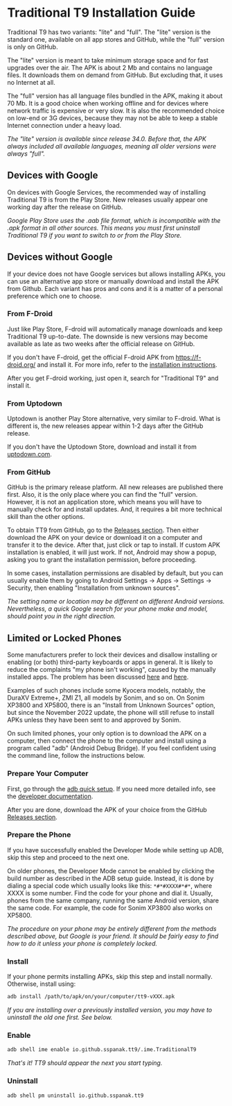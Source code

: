 # Traditional T9 Installation Guide
Traditional T9 has two variants: "lite" and "full". The "lite" version is the standard one, available on all app stores and GitHub, while the "full" version is only on GitHub.

The "lite" version is meant to take minimum storage space and for fast upgrades over the air. The APK is about 2 Mb and contains no language files. It downloads them on demand from GitHub. But excluding that, it uses no Internet at all.

The "full" version has all language files bundled in the APK, making it about 70 Mb. It is a good choice when working offline and for devices where network traffic is expensive or very slow. It is also the recommended choice on low-end or 3G devices, because they may not be able to keep a stable Internet connection under a heavy load.

_The "lite" version is available since release 34.0. Before that, the APK always included all available languages, meaning all older versions were always "full"._

## Devices with Google
On devices with Google Services, the recommended way of installing Traditional T9 is from the Play Store. New releases usually appear one working day after the release on GitHub.

_Google Play Store uses the .aab file format, which is incompatible with the .apk format in all other sources. This means you must first uninstall Traditional T9 if you want to switch to or from the Play Store._

## Devices without Google
If your device does not have Google services but allows installing APKs, you can use an alternative app store or manually download and install the APK from Github. Each variant has pros and cons and it is a matter of a personal preference which one to choose.

### From F-Droid
Just like Play Store, F-droid will automatically manage downloads and keep Traditional T9 up-to-date. The downside is new versions may become available as late as two weeks after the official release on GitHub.

If you don't have F-droid, get the official F-droid APK from https://f-droid.org/ and install it. For more info, refer to the [installation instructions](https://f-droid.org/en/docs/Get_F-Droid/).

After you get F-droid working, just open it, search for "Traditional T9" and install it.

### From Uptodown
Uptodown is another Play Store alternative, very similar to F-droid. What is different is, the new releases appear within 1-2 days after the GitHub release.

If you don't have the Uptodown Store, download and install it from [uptodown.com](https://uptodown-android.en.uptodown.com/android).

### From GitHub
GitHub is the primary release platform. All new releases are published there first. Also, it is the only place where you can find the "full" version. However, it is not an application store, which means you will have to manually check for and install updates. And, it requires a bit more technical skill than the other options.

To obtain TT9 from GitHub, go to the [Releases section](https://github.com/sspanak/tt9/releases). Then either download the APK on your device or download it on a computer and transfer it to the device. After that, just click or tap to install. If custom APK installation is enabled, it will just work. If not, Android may show a popup, asking you to grant the installation permission, before proceeding.

In some cases, installation permissions are disabled by default, but you can usually enable them by going to Android Settings → Apps → Settings → Security, then enabling "Installation from unknown sources".

_The setting name or location may be different on different Android versions. Nevertheless, a quick Google search for your phone make and model, should point you in the right direction._

## Limited or Locked Phones
Some manufacturers prefer to lock their devices and disallow installing or enabling (or both) third-party keyboards or apps in general. It is likely to reduce the complaints "my phone isn't working", caused by the manually installed apps. The problem has been discussed [here](https://github.com/sspanak/tt9/issues/455) and [here](https://github.com/sspanak/tt9/issues/198).

Examples of such phones include some Kyocera models, notably, the DuraXV Extreme+, ZMI Z1, all models by Sonim, and so on. On Sonim XP3800 and XP5800, there is an "Install from Unknown Sources" option, but since the November 2022 update, the phone will still refuse to install APKs unless they have been sent to and approved by Sonim.

On such limited phones, your only option is to download the APK on a computer, then connect the phone to the computer and install using a program called "adb" (Android Debug Bridge). If you feel confident using the command line, follow the instructions below.

### Prepare Your Computer
First, go through the [adb quick setup](https://www.xda-developers.com/install-adb-windows-macos-linux/). If you need more detailed info, see the [developer documentation](https://developer.android.com/tools/adb).


After you are done, download the APK of your choice from the GitHub [Releases section](https://github.com/sspanak/tt9/releases).

### Prepare the Phone
If you have successfully enabled the Developer Mode while setting up ADB, skip this step and proceed to the next one.

On older phones, the Developer Mode cannot be enabled by clicking the build number as described in the ADB setup guide. Instead, it is done by dialing a special code which usually looks like this: `*#*#XXXX#*#*`, where XXXX is some number. Find the code for your phone and dial it. Usually, phones from the same company, running the same Android version, share the same code. For example, the code for Sonim XP3800 also works on XP5800.

_The procedure on your phone may be entirely different from the methods described above, but Google is your friend. It should be fairly easy to find how to do it unless your phone is completely locked._

### Install
If your phone permits installing APKs, skip this step and install normally. Otherwise, install using:

```bash
adb install /path/to/apk/on/your/computer/tt9-vXXX.apk
```

_If you are installing over a previously installed version, you may have to uninstall the old one first. See below._

### Enable

```bash
adb shell ime enable io.github.sspanak.tt9/.ime.TraditionalT9
```

_That's it! TT9 should appear the next you start typing._

### Uninstall

```bash
adb shell pm uninstall io.github.sspanak.tt9
```